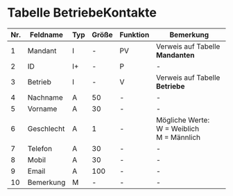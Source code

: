 # Tabelle BetriebeKontakte


Nr.|Feldname|Typ|Größe|Funktion|Bemerkung
--|--|--|--|--|--
1|Mandant|I|-|PV|Verweis auf Tabelle **Mandanten**
2|ID|I+|-|P|-
3|Betrieb|I|-|V|Verweis auf Tabelle **Betriebe**
4|Nachname|A|50|-|-
5|Vorname|A|30|-|-
6|Geschlecht|A|1|-|Mögliche Werte:<br/>W = Weiblich<br/>M  = Männlich
7|Telefon|A|30|-|-
8|Mobil|A|30|-|-
9|Email|A|100|-|-
10|Bemerkung|M|-|-|-
